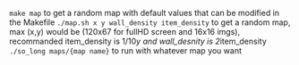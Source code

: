 `make map` to get a random map with default values that can be modified in the Makefile
`./map.sh x y wall_density item_density` to get a random map, max (x,y) would be (120x67 for fullHD screen and 16x16 imgs), recommanded item_density is 1/10*y and wall_desnity is 2*item_density
`./so_long maps/{map name}` to run with whatever map you want
